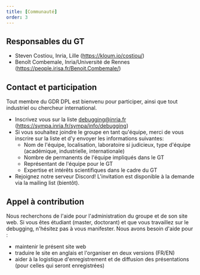 ```yaml
---
title: [Communauté]
order: 3
---
```


## Responsables du GT

* Steven Costiou, Inria, Lille (https://kloum.io/costiou/)
* Benoît Combemale, Inria/Université de Rennes (https://people.irisa.fr/Benoit.Combemale/)

## Contact et participation

Tout membre du GDR DPL est bienvenu pour participer, ainsi que tout industriel ou chercheur international.

- Inscrivez vous sur la liste debugging@inria.fr (https://sympa.inria.fr/sympa/info/debugging)
- Si vous souhaitez joindre le groupe en tant qu'équipe, merci de vous inscrire sur la liste et d'y envoyer les informations suivantes:
  * Nom de l'équipe, localisation, laboratoire si judicieux, type d'équipe (académique, industrielle, internationale)
  * Nombre de permanents de l'équipe impliqués dans le GT
  * Représentant de l'équipe pour le GT
  * Expertise et intérêts scientifiques dans le cadre du GT
- Rejoignez notre serveur Discord! L'invitation est disponible à la demande via la mailing list (bientôt).

## Appel à contribution
Nous recherchons de l'aide pour l'administration du groupe et de son site web.
Si vous êtes étudiant (master, doctorant) et que vous travaillez sur le debugging, n'hésitez pas à vous manifester.
Nous avons besoin d'aide pour :
- maintenir le présent site web
- traduire le site en anglais et l'organiser en deux versions (FR/EN)
- aider à la logistique d'enregistrement et de diffusion des présentations (pour celles qui seront enregistrées)
